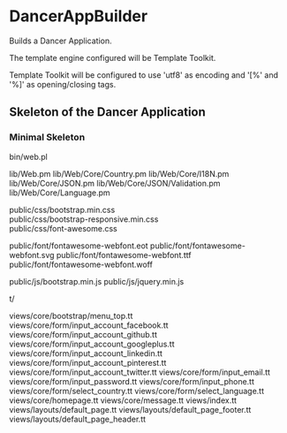 # DancerAppBuilder

Builds a Dancer Application.

The template engine configured will be Template Toolkit.

Template Toolkit will be configured to use 'utf8' as encoding and '[%' and '%]' as opening/closing tags.


## Skeleton of the Dancer Application


### Minimal Skeleton

bin/web.pl

lib/Web.pm
lib/Web/Core/Country.pm
lib/Web/Core/I18N.pm
lib/Web/Core/JSON.pm
lib/Web/Core/JSON/Validation.pm
lib/Web/Core/Language.pm

public/css/bootstrap.min.css  
public/css/bootstrap-responsive.min.css  
public/css/font-awesome.css

public/font/fontawesome-webfont.eot
public/font/fontawesome-webfont.svg
public/font/fontawesome-webfont.ttf
public/font/fontawesome-webfont.woff

public/js/bootstrap.min.js
public/js/jquery.min.js

t/

views/core/bootstrap/menu_top.tt
views/core/form/input_account_facebook.tt
views/core/form/input_account_github.tt
views/core/form/input_account_googleplus.tt
views/core/form/input_account_linkedin.tt
views/core/form/input_account_pinterest.tt
views/core/form/input_account_twitter.tt
views/core/form/input_email.tt
views/core/form/input_password.tt
views/core/form/input_phone.tt
views/core/form/select_country.tt
views/core/form/select_language.tt
views/core/homepage.tt
views/core/message.tt
views/index.tt
views/layouts/default_page.tt
views/layouts/default_page_footer.tt
views/layouts/default_page_header.tt


